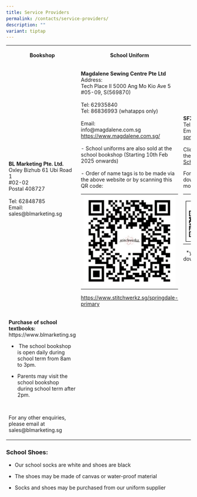 ```yaml
---
title: Service Providers
permalink: /contacts/service-providers/
description: ""
variant: tiptap
---
```

<table style="minWidth: 75px">
<colgroup>
<col>
<col>
<col>
</colgroup>
<tbody>
<tr>
<th rowspan="1" colspan="1">
<p><strong>Bookshop</strong>
</p>
</th>
<th rowspan="1" colspan="1">
<p><strong>School Uniform</strong>
</p>
</th>
<th rowspan="1" colspan="1">
<p>School Bus</p>
</th>
</tr>
<tr>
<td rowspan="1" colspan="1">
<p><strong>BL Marketing Pte. Ltd.</strong>
<br>Oxley Bizhub 61 Ubi Road 1
<br>#02-02
<br>Postal 408727
<br>
<br>Tel: 62848785
<br>Email: sales@blmarketing.sg</p>
</td>
<td rowspan="1" colspan="1">
<p><strong>Magdalene Sewing Centre Pte Ltd</strong>
<br>Address:
<br>Tech Place II 5000 Ang Mo Kio Ave 5
<br>#05-09, S(569870)
<br>
<br>Tel: 62935840
<br>Tel: 86836993 (whatapps only)
<br>
<br>Email:
<br>info@magdalene.com.sg
<br><a href="https://www.magdalene.com.sg/" rel="noopener nofollow" target="_blank">https://www.magdalene.com.sg/ </a>
<br>
<br>- School uniforms are also sold at the school bookshop (Starting 10th
Feb 2025 onwards)
<br>
<br>- Order of name tags is to be made via the above website or by scanning
this QR code:
<br>
</p>
<table style="minWidth: 25px">
<colgroup>
<col>
</colgroup>
<tbody>
<tr>
<th rowspan="1" colspan="1">
<div class="isomer-image-wrapper">
<img style="width: 100%" height="auto" width="100%" alt="Ordering of Name Tags" src="/images/Ordering_of_Name_tags.png">
</div>
</th>
</tr>
</tbody>
</table>
<p><a href="https://www.stitchwerkz.sg/springdale-primary" rel="noopener noreferrer nofollow" target="_blank">https://www.stitchwerkz.sg/springdale-primary</a>
<br>
</p>
</td>
<td rowspan="1" colspan="1">
<p><strong>SFX Transport Pte Ltd</strong>
<br>Tel: 6282 0262 / 8733 0262
<br>Email: <a href="mailto:school@sfxtransport.com.sg" rel="noopener noreferrer nofollow" target="_blank">springdale@sfxtransport.com.sg</a> 
<br>
<br>Click on the link below to view the School Bus Service Fares.
<br><a href="/files/school%20bus%20service%20fares.pdf" rel="noopener noreferrer nofollow" target="_blank">School Bus Service Fares</a>
</p>
<p></p>
<p>For registration, please download the app on your mobile phone.</p>
<p></p>
<table style="minWidth: 50px">
<colgroup>
<col>
<col>
</colgroup>
<tbody>
<tr>
<th rowspan="1" colspan="1">
<p></p>
<div class="isomer-image-wrapper">
<img style="width: 100%" height="auto" width="100%" alt="" src="/images/App_store_school_bus.png">
</div>
</th>
<th rowspan="1" colspan="1">
<p></p>
<div class="isomer-image-wrapper">
<img style="width: 100%" height="auto" width="100%" alt="" src="/images/google_pay_school_bus.png">
</div>
</th>
</tr>
</tbody>
</table>
<p>&nbsp; *you may click <a href="https://go.gov.sg/sfx-parent-app-user-guide" rel="noopener noreferrer nofollow" target="_blank">here</a> to download
the guide.</p>
</td>
</tr>
<tr>
<td rowspan="1" colspan="1">
<p><strong>Purchase of school textbooks:&nbsp; </strong><a rel="noopener noreferrer nofollow" target="_blank">https://www.blmarketing.sg</a>
</p>
<p></p>
<ul data-tight="true" class="tight">
<li>
<p>&nbsp;The school bookshop is open daily during school term from 8am to
3pm.</p>
</li>
<li>
<p>Parents may visit the school bookshop during school term after 2pm.</p>
</li>
</ul>
<p></p>
<p></p>
<p>&nbsp;</p>
<p>For any other enquiries, please email at <a rel="noopener noreferrer nofollow" target="_blank">sales@blmarketing.sg</a>
</p>
</td>
<td rowspan="1" colspan="1">
<p></p>
</td>
<td rowspan="1" colspan="1">
<p></p>
</td>
</tr>
</tbody>
</table>
<h3><strong>School Shoes:</strong> <br></h3>
<ul>
<li>
<p>Our school socks are white and shoes are black</p>
</li>
<li>
<p>The shoes may be made of canvas or water-proof material</p>
</li>
<li>
<p>Socks and shoes may be purchased from our uniform supplier</p>
</li>
</ul>
<p></p>